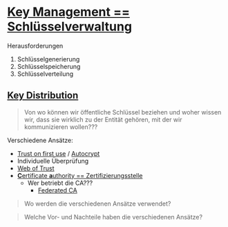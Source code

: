 # [Key Management == Schlüsselverwaltung](https://en.wikipedia.org/wiki/Key_management)

Herausforderungen
1. Schlüsselgenerierung
2. Schlüsselspeicherung
3. Schlüsselverteilung

## [Key Distribution](https://en.wikipedia.org/wiki/Key_distribution)

> Von wo können wir öffentliche Schlüssel beziehen und woher wissen wir, dass sie wirklich zu der Entität gehören, mit der wir kommunizieren wollen???

Verschiedene Ansätze:
* [Trust on first use](https://en.wikipedia.org/wiki/Trust_on_first_use) / [Autocrypt](https://de.wikipedia.org/wiki/Autocrypt)
* Individuelle Überprüfung
* [Web of Trust](https://de.wikipedia.org/wiki/Web_of_Trust)
* [**C**ertificate **a**uthority == Zertifizierungsstelle](https://de.wikipedia.org/wiki/Zertifizierungsstelle_(Digitale_Zertifikate))
  * Wer betriebt die CA???
    * [Federated CA](https://openpgp-ca.org/)

> Wo werden die verschiedenen Ansätze verwendet?

> Welche Vor- und Nachteile haben die verschiedenen Ansätze?
